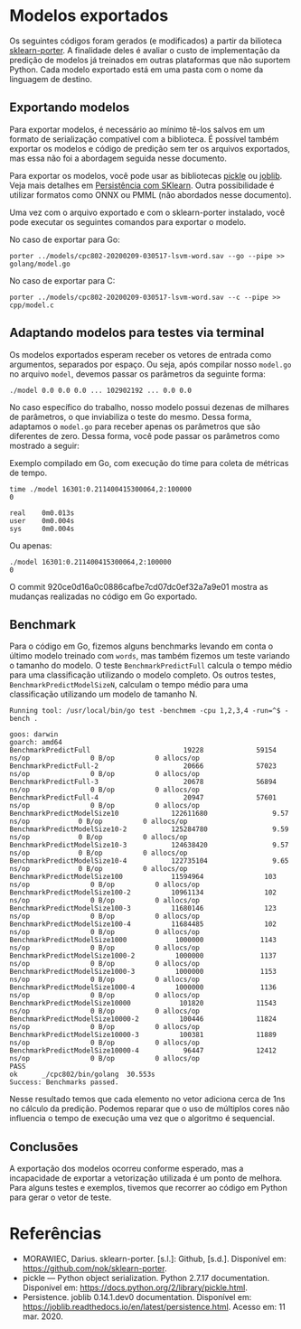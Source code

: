 # Modelos exportados

Os seguintes códigos foram gerados (e modificados) a partir da bilioteca [sklearn-porter](https://github.com/nok/sklearn-porter). A finalidade deles é avaliar o custo de implementação da predição de modelos já treinados em outras plataformas que não suportem Python. Cada modelo exportado está em uma pasta com o nome da linguagem de destino.

## Exportando modelos

Para exportar modelos, é necessário ao mínimo tê-los salvos em um formato de serialização compatível com a biblioteca. É possível também exportar os modelos e código de predição sem ter os arquivos exportados, mas essa não foi a abordagem seguida nesse documento.

Para exportar os modelos, você pode usar as bibliotecas [pickle](https://docs.python.org/2/library/pickle.html) ou [joblib](https://joblib.readthedocs.io/en/latest/persistence.html). Veja mais detalhes em [Persistência com SKlearn](https://scikit-learn.org/stable/modules/model_persistence.html). Outra possibilidade é utilizar formatos como ONNX ou PMML (não abordados nesse documento).

Uma vez com o arquivo exportado e com o sklearn-porter instalado, você pode executar os seguintes comandos para exportar o modelo.

No caso de exportar para Go:
```
porter ../models/cpc802-20200209-030517-lsvm-word.sav --go --pipe >> golang/model.go
```

No caso de exportar para C:
```
porter ../models/cpc802-20200209-030517-lsvm-word.sav --c --pipe >> cpp/model.c
```

## Adaptando modelos para testes via terminal

Os modelos exportados esperam receber os vetores de entrada como argumentos, separados por espaço. Ou seja, após compilar nosso `model.go` no arquivo `model`, devemos passar os parâmetros da seguinte forma:

```
./model 0.0 0.0 0.0 ... 102902192 ... 0.0 0.0
```

No caso específico do trabalho, nosso modelo possui dezenas de milhares de parâmetros, o que inviabiliza o teste do mesmo. Dessa forma, adaptamos o `model.go` para receber apenas os parâmetros que são diferentes de zero. Dessa forma, você pode passar os parâmetros como mostrado a seguir:

Exemplo compilado em Go, com execução do time para coleta de métricas de tempo.
```
time ./model 16301:0.211400415300064,2:100000
0

real    0m0.013s
user    0m0.004s
sys     0m0.004s
```

Ou apenas:
```
./model 16301:0.211400415300064,2:100000
0
```

O commit 920ce0d16a0c0886cafbe7cd07dc0ef32a7a9e01 mostra as mudanças realizadas no código em Go exportado.

## Benchmark

Para o código em Go, fizemos alguns benchmarks levando em conta o último modelo treinado com `words`, mas também fizemos um teste variando o tamanho do modelo. O teste `BenchmarkPredictFull` calcula o tempo médio para uma classificação utilizando o modelo completo. Os outros testes, `BenchmarkPredictModelSizeN`, calculam o tempo médio para uma classificação utilizando um modelo de tamanho N.

```
Running tool: /usr/local/bin/go test -benchmem -cpu 1,2,3,4 -run=^$ -bench .

goos: darwin
goarch: amd64
BenchmarkPredictFull                       19228             59154 ns/op               0 B/op          0 allocs/op
BenchmarkPredictFull-2                     20666             57023 ns/op               0 B/op          0 allocs/op
BenchmarkPredictFull-3                     20678             56894 ns/op               0 B/op          0 allocs/op
BenchmarkPredictFull-4                     20947             57601 ns/op               0 B/op          0 allocs/op
BenchmarkPredictModelSize10             122611680                9.57 ns/op            0 B/op          0 allocs/op
BenchmarkPredictModelSize10-2           125284780                9.59 ns/op            0 B/op          0 allocs/op
BenchmarkPredictModelSize10-3           124638420                9.57 ns/op            0 B/op          0 allocs/op
BenchmarkPredictModelSize10-4           122735104                9.65 ns/op            0 B/op          0 allocs/op
BenchmarkPredictModelSize100            11594964               103 ns/op               0 B/op          0 allocs/op
BenchmarkPredictModelSize100-2          10961134               102 ns/op               0 B/op          0 allocs/op
BenchmarkPredictModelSize100-3          11680146               123 ns/op               0 B/op          0 allocs/op
BenchmarkPredictModelSize100-4          11684485               102 ns/op               0 B/op          0 allocs/op
BenchmarkPredictModelSize1000            1000000              1143 ns/op               0 B/op          0 allocs/op
BenchmarkPredictModelSize1000-2          1000000              1137 ns/op               0 B/op          0 allocs/op
BenchmarkPredictModelSize1000-3          1000000              1153 ns/op               0 B/op          0 allocs/op
BenchmarkPredictModelSize1000-4          1000000              1136 ns/op               0 B/op          0 allocs/op
BenchmarkPredictModelSize10000            101820             11543 ns/op               0 B/op          0 allocs/op
BenchmarkPredictModelSize10000-2          100446             11824 ns/op               0 B/op          0 allocs/op
BenchmarkPredictModelSize10000-3          100381             11889 ns/op               0 B/op          0 allocs/op
BenchmarkPredictModelSize10000-4           96447             12412 ns/op               0 B/op          0 allocs/op
PASS
ok      _/cpc802/bin/golang  30.553s
Success: Benchmarks passed.
```

Nesse resultado temos que cada elemento no vetor adiciona cerca de 1ns no cálculo da predição. Podemos reparar que o uso de múltiplos cores não influencia o tempo de execução uma vez que o algoritmo é sequencial.

## Conclusões

A exportação dos modelos ocorreu conforme esperado, mas a incapacidade de exportar a vetorização utilizada é um ponto de melhora. Para alguns testes e exemplos, tivemos que recorrer ao código em Python para gerar o vetor de teste.

# Referências

- MORAWIEC, Darius. sklearn-porter. [s.l.]: Github, [s.d.]. Disponível em: <https://github.com/nok/sklearn-porter>.
- pickle — Python object serialization. Python 2.7.17 documentation. Disponível em: <https://docs.python.org/2/library/pickle.html>.
- Persistence. joblib 0.14.1.dev0 documentation. Disponível em: <https://joblib.readthedocs.io/en/latest/persistence.html>. Acesso em: 11 mar. 2020.
